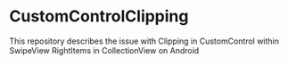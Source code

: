 # CustomControlClipping
This repository describes the issue with Clipping in CustomControl within SwipeView RightItems in CollectionView on Android
